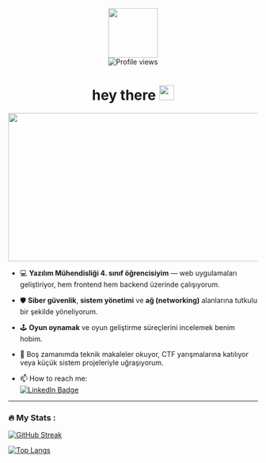 <div id="header" align="center">
  <img src="https://media.giphy.com/media/M9gbBd9nbDrOTu1Mqx/giphy.gif" width="100"/>
  
  <div>
    <img src="https://komarev.com/ghpvc/?username=AlperTimucinAkyol&style=flat-square&color=blue" alt="Profile views"/>
  </div>
  
  <h1>
    hey there
    <img src="https://media.giphy.com/media/hvRJCLFzcasrR4ia7z/giphy.gif" width="30px"/>
  </h1>
</div>

<div align="center">
  <img src="https://media.giphy.com/media/dWesBcTLavkZuG35MI/giphy.gif" width="600" height="300"/>
</div>

- :computer: **Yazılım Mühendisliği 4. sınıf öğrencisiyim** — web uygulamaları geliştiriyor, hem frontend hem backend üzerinde çalışıyorum.  
- :shield: **Siber güvenlik**, **sistem yönetimi** ve **ağ (networking)** alanlarına tutkulu bir şekilde yöneliyorum.  
- :joystick: **Oyun oynamak** ve oyun geliştirme süreçlerini incelemek benim hobim.  
- :book: Boş zamanımda teknik makaleler okuyor, CTF yarışmalarına katılıyor veya küçük sistem projeleriyle uğraşıyorum.

- :mailbox: How to reach me:  
  [![LinkedIn Badge](https://img.shields.io/badge/-Alper_Timucin_Akyol-blue?style=flat&logo=linkedin&logoColor=white)](https://www.linkedin.com/in/alpertimucinakyol/)

---

### :fire: My Stats :

[![GitHub Streak](https://streak-stats.demolab.com?user=AlperTimucinAkyol&theme=dark&background=000000)](https://git.io/streak-stats)

[![Top Langs](https://github-readme-stats.vercel.app/api/top-langs/?username=AlperTimucinAkyol&layout=compact)](https://github.com/anuraghazra/github-readme-stats)
